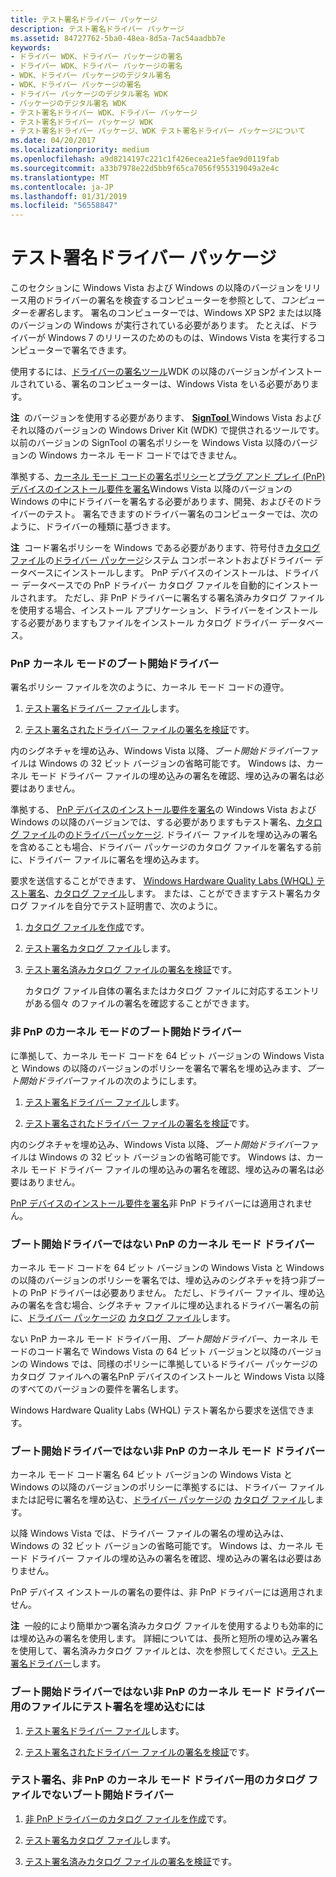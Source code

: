 ```yaml
---
title: テスト署名ドライバー パッケージ
description: テスト署名ドライバー パッケージ
ms.assetid: 84727762-5ba0-48ea-8d5a-7ac54aadbb7e
keywords:
- ドライバー WDK、ドライバー パッケージの署名
- ドライバー WDK、ドライバー パッケージの署名
- WDK、ドライバー パッケージのデジタル署名
- WDK、ドライバー パッケージの署名
- ドライバー パッケージのデジタル署名 WDK
- パッケージのデジタル署名 WDK
- テスト署名ドライバー WDK、ドライバー パッケージ
- テスト署名ドライバー パッケージ WDK
- テスト署名ドライバー パッケージ、WDK テスト署名ドライバー パッケージについて
ms.date: 04/20/2017
ms.localizationpriority: medium
ms.openlocfilehash: a9d8214197c221c1f426ecea21e5fae9d0119fab
ms.sourcegitcommit: a33b7978e22d5bb9f65ca7056f955319049a2e4c
ms.translationtype: MT
ms.contentlocale: ja-JP
ms.lasthandoff: 01/31/2019
ms.locfileid: "56558847"
---
```

# <a name="test-signing-driver-packages"></a>テスト署名ドライバー パッケージ


このセクションに Windows Vista および Windows の以降のバージョンをリリース用のドライバーの署名を検査するコンピューターを参照として、*コンピューターを署名*します。 署名のコンピューターでは、Windows XP SP2 または以降のバージョンの Windows が実行されている必要があります。 たとえば、ドライバーが Windows 7 のリリースのためのものは、Windows Vista を実行するコンピューターで署名できます。

使用するには、[ドライバーの署名ツール](https://msdn.microsoft.com/library/windows/hardware/ff552958)WDK の以降のバージョンがインストールされている、署名のコンピューターは、Windows Vista をいる必要があります。

**注**  のバージョンを使用する必要があります、 [ **SignTool** ](https://msdn.microsoft.com/library/windows/hardware/ff551778) Windows Vista およびそれ以降のバージョンの Windows Driver Kit (WDK) で提供されるツールです。 以前のバージョンの SignTool の署名ポリシーを Windows Vista 以降のバージョンの Windows カーネル モード コードではできません。

 

準拠する、[カーネル モード コードの署名ポリシー](kernel-mode-code-signing-policy--windows-vista-and-later-.md)と[プラグ アンド プレイ (PnP) デバイスのインストール要件を署名](pnp-device-installation-signing-requirements--windows-vista-and-later-.md)Windows Vista 以降のバージョンの Windows の中にドライバーを署名する必要があります、開発、およびそのドライバーのテスト。 署名できますのドライバー署名のコンピューターでは、次のように、ドライバーの種類に基づきます。

**注**  コード署名ポリシーを Windows である必要があります、符号付き[カタログ ファイル](catalog-files.md)の[ドライバー パッケージ](driver-packages.md)システム コンポーネントおよびドライバー データベースにインストールします。 PnP デバイスのインストールは、ドライバー データベースでの PnP ドライバー カタログ ファイルを自動的にインストールされます。 ただし、非 PnP ドライバーに署名する署名済みカタログ ファイルを使用する場合、インストール アプリケーション、ドライバーをインストールする必要がありますもファイルをインストール カタログ ドライバー データベース。

 

### <a href="" id="pnp-kernel-mode-boot-start-driver"></a> PnP カーネル モードのブート開始ドライバー

署名ポリシー ファイルを次のように、カーネル モード コードの遵守。

1.  [テスト署名ドライバー ファイル](test-signing-a-driver-file.md)します。

2.  [テスト署名されたドライバー ファイルの署名を検証](verifying-the-signature-of-a-test-signed-driver-file.md)です。

内のシグネチャを埋め込み、Windows Vista 以降、*ブート開始ドライバー*ファイルは Windows の 32 ビット バージョンの省略可能です。 Windows は、カーネル モード ドライバー ファイルの埋め込みの署名を確認、埋め込みの署名は必要はありません。

準拠する、 [PnP デバイスのインストール要件を署名](pnp-device-installation-signing-requirements--windows-vista-and-later-.md)の Windows Vista および Windows の以降のバージョンでは、する必要がありますもテスト署名、[カタログ ファイル](catalog-files.md)の[のドライバーパッケージ](driver-packages.md). ドライバー ファイルを埋め込みの署名を含めることも場合、ドライバー パッケージのカタログ ファイルを署名する前に、ドライバー ファイルに署名を埋め込みます。

要求を送信することができます、 [Windows Hardware Quality Labs (WHQL) テスト署名](whql-test-signature-program.md)、[カタログ ファイル](catalog-files.md)します。 または、ことができますテスト署名カタログ ファイルを自分でテスト証明書で、次のように。

1.  [カタログ ファイルを作成](creating-a-catalog-file-for-a-test-signed-driver-package.md)です。

2.  [テスト署名カタログ ファイル](test-signing-a-catalog-file.md)します。

3.  [テスト署名済みカタログ ファイルの署名を検証](verifying-the-signature-of-a-test-signed-catalog-file.md)です。

    カタログ ファイル自体の署名またはカタログ ファイルに対応するエントリがある個々 のファイルの署名を確認することができます。

### <a href="" id="non-pnp-kernel-mode-boot-start-driver"></a> 非 PnP のカーネル モードのブート開始ドライバー

に準拠して、カーネル モード コードを 64 ビット バージョンの Windows Vista と Windows の以降のバージョンのポリシーを署名で署名を埋め込みます、*ブート開始ドライバー*ファイルの次のようにします。

1.  [テスト署名ドライバー ファイル](test-signing-a-driver-file.md)します。

2.  [テスト署名されたドライバー ファイルの署名を検証](verifying-the-signature-of-a-test-signed-driver-file.md)です。

内のシグネチャを埋め込み、Windows Vista 以降、*ブート開始ドライバー*ファイルは Windows の 32 ビット バージョンの省略可能です。 Windows は、カーネル モード ドライバー ファイルの埋め込みの署名を確認、埋め込みの署名は必要はありません。

[PnP デバイスのインストール要件を署名](pnp-device-installation-signing-requirements--windows-vista-and-later-.md)非 PnP ドライバーには適用されません。

### <a href="" id="pnp-kernel-mode-driver-that-is-not-a-boot-start-driver"></a> ブート開始ドライバーではない PnP のカーネル モード ドライバー

カーネル モード コードを 64 ビット バージョンの Windows Vista と Windows の以降のバージョンのポリシーを署名では、埋め込みのシグネチャを持つ非ブートの PnP ドライバーは必要ありません。 ただし、ドライバー ファイル、埋め込みの署名を含む場合、シグネチャ ファイルに埋め込まれるドライバー署名の前に、[ドライバー パッケージの](driver-packages.md) [カタログ ファイル](catalog-files.md)します。

ない PnP カーネル モード ドライバー用、*ブート開始ドライバー*、カーネル モードのコード署名で Windows Vista の 64 ビット バージョンと以降のバージョンの Windows では、同様のポリシーに準拠しているドライバー パッケージのカタログ ファイルへの署名PnP デバイスのインストールと Windows Vista 以降のすべてのバージョンの要件を署名します。

Windows Hardware Quality Labs (WHQL) テスト署名から要求を送信できます。

### <a href="" id="non-pnp-kernel-mode-driver-that-is-not-a-boot-start-driver"></a> ブート開始ドライバーではない非 PnP のカーネル モード ドライバー

カーネル モード コード署名 64 ビット バージョンの Windows Vista と Windows の以降のバージョンのポリシーに準拠するには、ドライバー ファイルまたは記号に署名を埋め込む、[ドライバー パッケージの](driver-packages.md) [カタログ ファイル](catalog-files.md)します。

以降 Windows Vista では、ドライバー ファイルの署名の埋め込みは、Windows の 32 ビット バージョンの省略可能です。 Windows は、カーネル モード ドライバー ファイルの埋め込みの署名を確認、埋め込みの署名は必要はありません。

PnP デバイス インストールの署名の要件は、非 PnP ドライバーには適用されません。

**注**  一般的により簡単かつ署名済みカタログ ファイルを使用するよりも効率的には埋め込みの署名を使用します。 詳細については、長所と短所の埋め込み署名を使用して、署名済みカタログ ファイルとは、次を参照してください。[テスト署名ドライバー](https://msdn.microsoft.com/windows-drivers/develop/signing_a_driver)します。

 

### <a name="to-embed-a-test-signature-in-a-file-for-a-non-pnp-kernel-mode-driver-that-is-not-a-boot-start-driver"></a>ブート開始ドライバーではない非 PnP のカーネル モード ドライバー用のファイルにテスト署名を埋め込むには

1.  [テスト署名ドライバー ファイル](test-signing-a-driver-file.md)します。

2.  [テスト署名されたドライバー ファイルの署名を検証](verifying-the-signature-of-a-test-signed-driver-file.md)です。

### <a name="to-test-sign-a-catalog-file-for-a-non-pnp-kernel-mode-driver-that-is-not-a-boot-start-driver"></a>テスト署名、非 PnP のカーネル モード ドライバー用のカタログ ファイルでないブート開始ドライバー

1.  [非 PnP ドライバーのカタログ ファイルを作成](creating-a-catalog-file-for-a-non-pnp-driver-package.md)です。

2.  [テスト署名カタログ ファイル](test-signing-a-catalog-file.md)します。

3.  [テスト署名済みカタログ ファイルの署名を検証](verifying-the-signature-of-a-test-signed-catalog-file.md)です。

 

 





